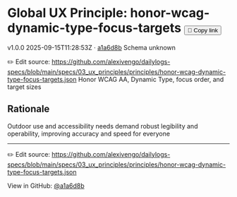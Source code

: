 # Global UX Principle: honor-wcag-dynamic-type-focus-targets <button class="copy-link" aria-label="Copy page link" onclick="window.spechubCopyLink && window.spechubCopyLink()">🔗 Copy link</button>

<p class="badges">
  <span class="badge version">v1.0.0</span>
  <span class="badge build">2025-09-15T11:28:53Z · <a href="https://github.com/alexivengo/dailylogs-specs/commit/a1a6d8b" target="_blank" rel="noopener" class="sha">a1a6d8b</a></span>
  <span class="badge schema unknown">Schema unknown</span>
</p>

✏️ Edit source: https://github.com/alexivengo/dailylogs-specs/blob/main/specs/03_ux_principles/principles/honor-wcag-dynamic-type-focus-targets.json
Honor WCAG AA, Dynamic Type, focus order, and target sizes

## Rationale
Outdoor use and accessibility needs demand robust legibility and operability, improving accuracy and speed for everyone



---
✏️ Edit source: https://github.com/alexivengo/dailylogs-specs/blob/main/specs/03_ux_principles/principles/honor-wcag-dynamic-type-focus-targets.json

<p class="page-meta">
  View in GitHub: <a href="https://github.com/alexivengo/dailylogs-specs/commit/a1a6d8b" target="_blank" rel="noopener">@a1a6d8b</a></p>